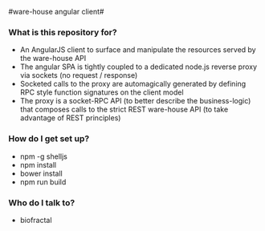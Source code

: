 #ware-house angular client#


### What is this repository for? ###

* An AngularJS client to surface and manipulate the resources served by the ware-house API
* The angular SPA is tightly coupled to a dedicated node.js reverse proxy via sockets (no request / response)
* Socketed calls to the proxy are automagically generated by defining RPC style function signatures on the client model
* The proxy is a socket-RPC API (to better describe the business-logic) that composes calls to the strict REST ware-house API (to take advantage of REST principles)

### How do I get set up? ###

* npm -g shelljs
* npm install
* bower install
* npm run build

### Who do I talk to? ###

* biofractal
